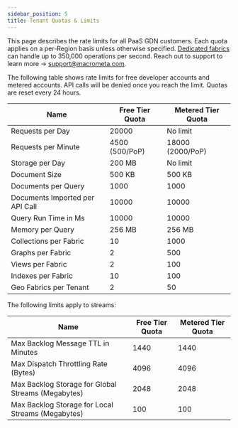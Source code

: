 ```yaml
---
sidebar_position: 5
title: Tenant Quotas & Limits
---
```


This page describes the rate limits for all PaaS GDN customers. Each quota applies on a per-Region basis unless otherwise specified. [Dedicated fabrics](https://www.macrometa.com/enterprise) can handle up to 350,000 operations per second. Reach out to support to learn more -> support@macrometa.com.

The following table shows rate limits for free developer accounts and metered accounts. API calls will be denied once you reach the limit. Quotas are reset every 24 hours.


| Name 							| Free Tier Quota 	| Metered Tier Quota |
|------							|-----------------	|-----------------	|
| Requests per Day				| 20000				| No limit			|
| Requests per Minute  			| 4500 (500/PoP)	| 18000 (2000/PoP)	|
| Storage per Day				| 200 MB			| No limit			|
| Document Size					| 500 KB			| 500 KB			|
| Documents per Query			| 1000				| 1000				|
| Documents Imported per API Call | 10000			| 10000				| 
| Query Run Time in Ms			| 10000				| 10000				|
| Memory per Query				| 256 MB			| 256 MB			|
| Collections per Fabric		| 10				| 1000				|
| Graphs per Fabric				| 2					| 500				|
| Views per Fabric 				| 2  				| 100				|
| Indexes per Fabric 			| 10 				| 100				|
| Geo Fabrics per Tenant 		| 2					| 50				|

The following limits apply to streams:

| Name 											| Free Tier Quota 	| Metered Tier Quota |
|------											|-----------------	|-----------------	|
| Max Backlog Message TTL in Minutes 			| 1440 				| 1440				|
| Max Dispatch Throttling Rate (Bytes)			| 4096				| 4096				|
| Max Backlog Storage for Global Streams (Megabytes) | 2048	| 2048		|
| Max Backlog Storage for Local Streams (Megabytes)	| 100			| 100				|
